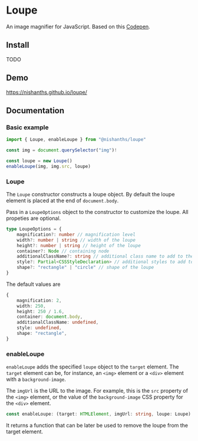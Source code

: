 # Loupe

An image magnifier for JavaScript. Based on this [Codepen](https://codepen.io/pixelacorn/pen/eNObea).

## Install

TODO

## Demo

https://nishanths.github.io/loupe/

## Documentation

### Basic example

```typescript
import { Loupe, enableLoupe } from "@nishanths/loupe"

const img = document.querySelector("img")!

const loupe = new Loupe()
enableLoupe(img, img.src, loupe)
```

### Loupe

The `Loupe` constructor constructs a loupe object. By default the loupe element
is placed at the end of `document.body`.

Pass in a `LoupeOptions` object to the constructor to customize the loupe. All propeties are optional.

```typescript
type LoupeOptions = {
	magnification?: number // magnification level
	width?: number | string // width of the loupe
	height?: number | string // height of the loupe
	container?: Node // containing node
	additionalClassName?: string // additional class name to add to the loupe element
	style?: Partial<CSSStyleDeclaration> // additional styles to add to the loupe element
	shape?: "rectangle" | "circle" // shape of the loupe
}
```

The default values are

```typescript
{
	magnification: 2,
	width: 250,
	height: 250 / 1.6,
	container: document.body,
	additionalClassName: undefined,
	style: undefined,
	shape: "rectangle",
}
```

### enableLoupe

`enableLoupe` adds the specified `loupe` object to the `target` element. The `target`
element can be, for instance, an `<img>` element or a `<div>` element with a
`background-image`.

The `imgUrl` is the URL to the image. For example, this is the `src` property
of the `<img>` element, or the value of the `background-image` CSS property for
the `<div>` element.

```typescript
const enableLoupe: (target: HTMLElement, imgUrl: string, loupe: Loupe) => () => void;
```

It returns a function that can be later be used to remove the loupe from the target
element.

